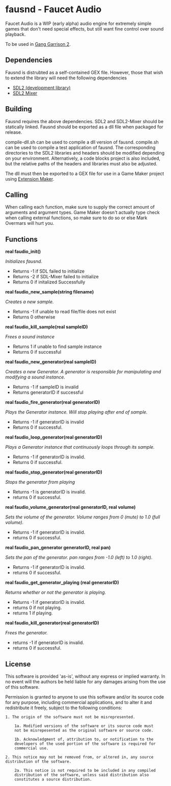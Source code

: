 fausnd - Faucet Audio
======
Faucet Audio is a WIP (early alpha) audio engine for extremely simple games that don't need special effects, but still want fine control over sound playback.

To be used in [Gang Garrison 2](http://ganggarrison.com/).


Dependencies
------------
Fausnd is distrubted as a self-contained GEX file. However, those that wish to extend the library will need the following dependencies
* [SDL2 (development library)](http://www.libsdl.org/download-2.0.php)
* [SDL2 Mixer](http://www.libsdl.org/projects/SDL_mixer/)

Building
---------
Fausnd requires the above dependencies. SDL2 and SDL2-Mixer should be statically linked. Fausnd should be exported as a dll file when packaged for release.

compile-dll.sh can be used to compile a dll version of fausnd. compile.sh can be used to compile a test application of fausnd. The corresponding directories to the SDL2 libraries and headers should be modified depending on your environment. Alternatively, a code blocks project is also included, but the relative paths of the headers and libraries must also be adjusted.

The dll must then be exported to a GEX file for use in a Game Maker project using [Extension Maker](sandbox.yoyogames.com/make/extensions).

Calling
-------
When calling each function, make sure to supply the correct amount of arguments and argument types. Game Maker doesn't actually type check when calling external functions, so make sure to do so or else Mark Overmars will hurt you.

Functions
---------
**real faudio_init()**

  *Initializes fausnd.*
  * Returns -1 if SDL failed to initialize
  * Returns -2 if SDL-Mixer failed to initialize
  * Returns 0 if initalized Successfully
  
  
**real faudio_new_sample(string filename)**

  *Creates a new sample.*
  * Returns -1 if unable to read file/file does not exist
  * Returns 0 otherwise
  
  
**real faudio_kill_sample(real sampleID)**

  *Frees a sound instance*
  * Returns 1 if unable to find sample instance
  * Returns 0 if successful
  
  
**real faudio_new_generator(real sampleID)**

  *Creates a new Generator. A generator is responsible for manipulating and modifying a sound instance.*
  * Returns -1 if sampleID is invalid
  * Returns generatorID if successful
  
  
**real faudio_fire_generator(real generatorID)**

  *Plays the Generator instance. Will stop playing after end of sample.*
  * Returns -1 if generatorID is invalid
  * Returns 0 if successful.
  
  
**real faudio_loop_generator(real generatorID)**

  *Plays a Generator instance that continuously loops through its sample.*
  * Returns -1 if generatorID is invalid.
  * Returns 0 if successful.
  
  
**real faudio_stop_generator(real generatorID)**

  *Stops the generator from playing*
  * Returns -1 is generatorID is invalid.
  * returns 0 if successful.
  
  
**real faudio_volume_generator(real generatorID, real volume)**

  *Sets the volume of the generator. Volume ranges from 0 (mute) to 1.0 (full volume).*
  * Returns -1 if generatorID is invalid.
  * returns 0 if successful.
  
  
**real faudio_pan_generator generatorID, real pan)**

  *Sets the pan of the generator. pan ranges from -1.0 (left) to 1.0 (right).*
  * Returns -1 if generatorID is invalid.
  * returns 0 if successful.
  
  
**real faudio_get_generator_playing (real generatorID)**

  *Returns whether or not the generator is playing.*
  * Returns -1 if generatorID is invalid.
  * returns 0 if not playing.
  * returns 1 if playing.
  
  
**real faudio_kill_generator(real generatorID)**

  *Frees the generator.*
  * returns -1 if generatorID is invalid.
  * returns 0 if successful.
  
  
  
License
-------
This software is provided 'as-is', without any express or implied
warranty. In no event will the authors be held liable for any damages
arising from the use of this software.

Permission is granted to anyone to use this software and/or its source
code for any purpose, including commercial applications, and to alter
it and redistribute it freely, subject to the following conditions:

    1. The origin of the software must not be misrepresented.

        1a. Modified versions of the software or its source code must
        not be misrepesented as the original software or source code.

        1b. Acknowledgment of, attribution to, or notification to the
        developers of the used portion of the software is required for
        commercial use.

    2. This notice may not be removed from, or altered in, any source
    distribution of the software.

        2a. This notice is not required to be included in any compiled
        distribution of the software, unless said distribution also
        constitutes a source distribution.
